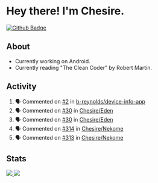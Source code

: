 # Hey there! I'm Chesire.

[![Github Badge](https://img.shields.io/badge/-Github-000?style=flat-square&logo=Github&logoColor=white&link=https://github.com/chesire)](https://github.com/chesire)

## About
<!-- Uses https://github.com/Chesire/natemoo-re -->
* Currently working on Android.
* Currently reading "The Clean Coder" by Robert Martin.
<!--
* Currently listening to: 
<a href="https://natemoo-re-iirbxe7wf.vercel.app/now-playing?open">
    <img src="https://natemoo-re-iirbxe7wf.vercel.app/now-playing" width="256" height="64" alt="Now Playing">
</a>  
-->

## Activity
<!-- Uses https://github.com/jamesgeorge007/github-activity-readme -->
<!--START_SECTION:activity-->
1. 🗣 Commented on [#2](https://github.com/b-reynolds/device-info-app/issues/2) in [b-reynolds/device-info-app](https://github.com/b-reynolds/device-info-app)
2. 🗣 Commented on [#30](https://github.com/Chesire/Eden/issues/30) in [Chesire/Eden](https://github.com/Chesire/Eden)
3. 🗣 Commented on [#30](https://github.com/Chesire/Eden/issues/30) in [Chesire/Eden](https://github.com/Chesire/Eden)
4. 🗣 Commented on [#314](https://github.com/Chesire/Nekome/issues/314) in [Chesire/Nekome](https://github.com/Chesire/Nekome)
5. 🗣 Commented on [#313](https://github.com/Chesire/Nekome/issues/313) in [Chesire/Nekome](https://github.com/Chesire/Nekome)
<!--END_SECTION:activity-->

## Stats
<a href="https://github-readme-stats.vercel.app/api/top-langs/?username=chesire&theme=tokyonight">
    <img src="https://github-readme-stats.vercel.app/api/top-langs/?username=chesire&layout=compact&theme=tokyonight" >
</a>
<a href="https://github-readme-stats.vercel.app/api?username=chesire&show_icons=true&theme=tokyonight">
    <img src="https://github-readme-stats.vercel.app/api?username=chesire&show_icons=true&theme=tokyonight" >
</a>  
